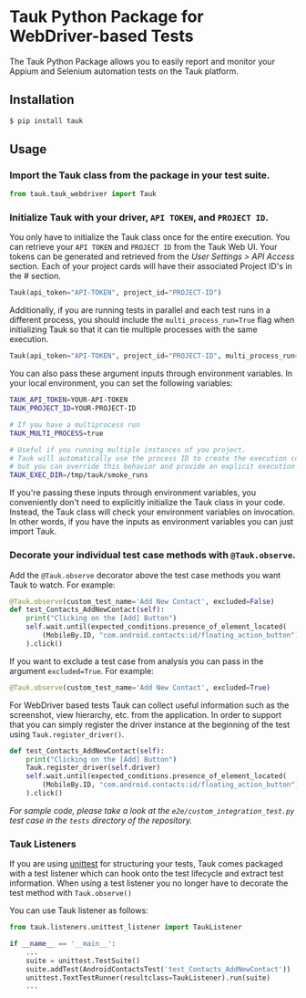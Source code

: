 # Tauk Python Package for WebDriver-based Tests

The Tauk Python Package allows you to easily report and monitor your Appium and Selenium automation tests on the Tauk platform.

## Installation

```bash
$ pip install tauk
```



## Usage

### Import the Tauk class from the package in your test suite.

```python
from tauk.tauk_webdriver import Tauk
```



### Initialize Tauk with your driver, `API TOKEN`, and `PROJECT ID`.

You only have to initialize the Tauk class once for the entire execution. You can retrieve your `API TOKEN` and `PROJECT ID` from the Tauk Web UI. Your tokens can be generated and retrieved from the _User Settings > API Access_ section. Each of your project cards will have their associated Project ID's in the _#_ section.

```python
Tauk(api_token="API-TOKEN", project_id="PROJECT-ID")
```

Additionally, if you are running tests in parallel and each test runs in a different process, you should include the `multi_process_run=True` flag when initializing Tauk so that it can tie multiple processes with the same execution.

```python
Tauk(api_token="API-TOKEN", project_id="PROJECT-ID", multi_process_run=True)
```



You can also pass these argument inputs through environment variables. In your local environment, you can set the following variables:

```bash
TAUK_API_TOKEN=YOUR-API-TOKEN
TAUK_PROJECT_ID=YOUR-PROJECT-ID

# If you have a multiprocess run
TAUK_MULTI_PROCESS=true

# Useful if you running multiple instances of you project. 
# Tauk will automatically use the process ID to create the execution context, 
# but you can override this behavior and provide an explicit execution dir if needed
TAUK_EXEC_DIR=/tmp/tauk/smoke_runs
```

If you're passing these inputs through environment variables, you conveniently don't need to explicitly initialize the Tauk class in your code. Instead, the Tauk class will check your environment variables on invocation. In other words, if you have the inputs as environment variables you can just import Tauk.



### Decorate your individual test case methods with `@Tauk.observe`.

Add the `@Tauk.observe` decorator above the test case methods you want Tauk to watch. For example:

```python
@Tauk.observe(custom_test_name='Add New Contact', excluded=False)
def test_Contacts_AddNewContact(self):
	print("Clicking on the [Add] Button")
	self.wait.until(expected_conditions.presence_of_element_located(
		(MobileBy.ID, "com.android.contacts:id/floating_action_button"))
	).click()
```

If you want to exclude a test case from analysis you can pass in the argument `excluded=True`. For example:

```python
@Tauk.observe(custom_test_name='Add New Contact', excluded=True)
```

For WebDriver based tests Tauk can collect useful information such as the screenshot, view hierarchy, etc. from the application. In order to support that you can simply register the driver instance at the beginning of the test using `Tauk.register_driver()`.

```python
def test_Contacts_AddNewContact(self):
	print("Clicking on the [Add] Button")
	Tauk.register_driver(self.driver)
	self.wait.until(expected_conditions.presence_of_element_located(
		(MobileBy.ID, "com.android.contacts:id/floating_action_button"))
	).click()
```

_For sample code, please take a look at the `e2e/custom_integration_test.py` test case in the `tests` directory of the repository._



### Tauk Listeners

If you are using [unittest](https://docs.python.org/3/library/unittest.html) for structuring your tests, Tauk comes packaged with a test listener which can hook onto the test lifecycle and extract test information. When using a test listener you no longer have to decorate the test method with `Tauk.observe()`

You can use Tauk listener as follows:

```python
from tauk.listeners.unittest_listener import TaukListener

if __name__ == '__main__':
    ...
    suite = unittest.TestSuite()
    suite.addTest(AndroidContactsTest('test_Contacts_AddNewContact'))
    unittest.TextTestRunner(resultclass=TaukListener).run(suite)
    ...
```
